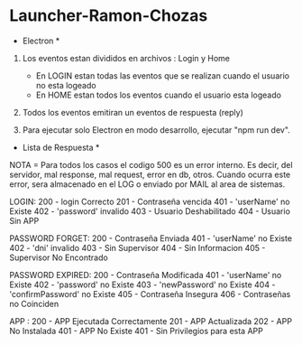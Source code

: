 # Launcher-Ramon-Chozas

* Electron *

1. Los eventos estan divididos en archivos : Login y Home
    - En LOGIN estan todas las eventos que se realizan cuando el usuario no esta logeado
    - En HOME estan todos los eventos cuando el usuario esta logeado

2. Todos los eventos emitiran un eventos de respuesta (reply)

3. Para ejecutar solo Electron en modo desarrollo, ejecutar "npm run dev".

* Lista de Respuesta * 

NOTA = Para todos los casos el codigo 500 es un error interno. Es decir, del servidor, mal response, mal request, error en db, otros.
        Cuando ocurra este error, sera almacenado en el LOG o enviado por MAIL al area de sistemas.

LOGIN:
    200 - login Correcto
    201 - Contraseña vencida
    401 - 'userName' no Existe
    402 - 'password' invalido
    403 - Usuario Deshabilitado
    404 - Usuario Sin APP

PASSWORD FORGET:
    200 - Contraseña Enviada
    401 - 'userName' no Existe
    402 - 'dni' invalido
    403 - Sin Supervisor
    404 - Sin Informacion
    405 - Supervisor No Encontrado

PASSWORD EXPIRED:
    200 - Contraseña Modificada
    401 - 'userName' no Existe
    402 - 'password' no Existe
    403 - 'newPassword' no Existe
    404 - 'confirmPassword' no Existe
    405 - Contraseña Insegura
    406 - Contraseñas no Coinciden

APP : 
    200 - APP Ejecutada Correctamente
    201 - APP Actualizada
    202 - APP No Instalada
    401 - APP No Existe
    401 - Sin Privilegios para esta APP